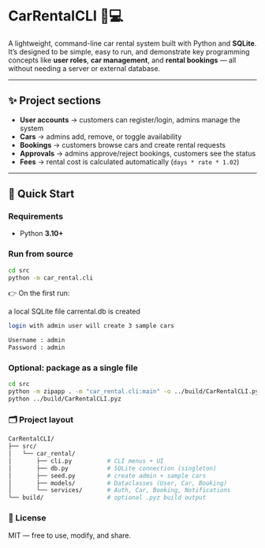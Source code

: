 # CarRentalCLI 🚗💻

A lightweight, command-line car rental system built with Python and **SQLite**.  
It’s designed to be simple, easy to run, and demonstrate key programming concepts like **user roles**, **car management**, and **rental bookings** — all without needing a server or external database.

---

## ✨ Project sections 
- **User accounts** → customers can register/login, admins manage the system  
- **Cars** → admins add, remove, or toggle availability  
- **Bookings** → customers browse cars and create rental requests  
- **Approvals** → admins approve/reject bookings, customers see the status  
- **Fees** → rental cost is calculated automatically (`days * rate * 1.02`)  

---

## 🚀 Quick Start

### Requirements
- Python **3.10+**

### Run from source
```bash
cd src
python -m car_rental.cli

```

👉 On the first run:

a local SQLite file carrental.db is created
```bash
login with admin user will create 3 sample cars

Username : admin
Password : admin

```

### Optional: package as a single file

```bash
cd src
python -m zipapp . -m "car_rental.cli:main" -o ../build/CarRentalCLI.pyz
python ../build/CarRentalCLI.pyz

```

### 🗂️ Project layout

```bash
CarRentalCLI/
├── src/
│   └── car_rental/
│       ├── cli.py          # CLI menus + UI
│       ├── db.py           # SQLite connection (singleton)
│       ├── seed.py         # create admin + sample cars
│       ├── models/         # Dataclasses (User, Car, Booking)
│       └── services/       # Auth, Car, Booking, Notifications
└── build/                  # optional .pyz build output

```
### 📄 License

MIT — free to use, modify, and share.